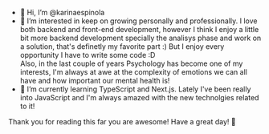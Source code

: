 - 👋 Hi, I’m @karinaespinola
- 👀 I’m interested in keep on growing personally and professionally. I love both backend and front-end development, however I think I enjoy a little bit more backend
development specially the analisys phase and work on a solution, that's definetly my favorite part :) But I enjoy every opportunity I have to write some code :D\
Also, in the last couple of years Psychology has become one of my interests, I'm always at awe at the complexity of emotions we can all have and how important our mental health is!
- 🌱 I’m currently learning TypeScript and Next.js. Lately I've been really into JavaScript and I'm always amazed with the new technolgies related to it!

Thank you for reading this far you are awesome! Have a great day! 🥰

<!---
karinaespinola/karinaespinola is a ✨ special ✨ repository because its `README.md` (this file) appears on your GitHub profile.
You can click the Preview link to take a look at your changes.
--->
